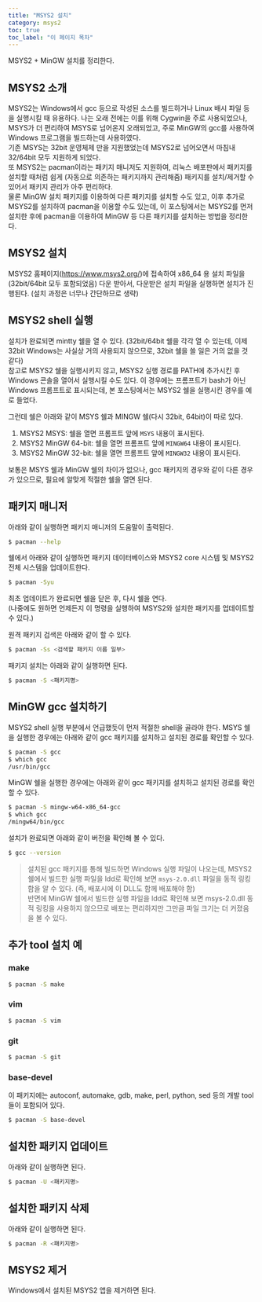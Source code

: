 ```yaml
---
title: "MSYS2 설치"
category: msys2
toc: true
toc_label: "이 페이지 목차"
---
```


MSYS2 + MinGW 설치를 정리한다.

## MSYS2 소개
MSYS2는 Windows에서 gcc 등으로 작성된 소스를 빌드하거나 Linux 배시 파일 등을 실행시킬 때 유용하다. 나는 오래 전에는 이를 위해 Cygwin을 주로 사용되었으나, MSYS가 더 편리하여 MSYS로 넘어온지 오래되었고, 주로 MinGW의 gcc를 사용하여 Windows 프로그램을 빌드하는데 사용하였다.  
기존 MSYS는 32bit 운영체제 만을 지원했었는데 MSYS2로 넘어오면서 마침내 32/64bit 모두 지원하게 되었다.  
또 MSYS2는 pacman이라는 패키지 매니저도 지원하여, 리눅스 배포판에서 패키지를 설치할 때처럼 쉽게 (자동으로 의존하는 패키지까지 관리해줌) 패키지를 설치/제거할 수 있어서 패키지 관리가 아주 편리하다.  
물론 MinGW 설치 패키지를 이용하여 다른 패키지를 설치할 수도 있고, 이후 추가로 MSYS2를 설치하여 pacman을 이용할 수도 있는데, 이 포스팅에서는 MSYS2를 먼저 설치한 후에 pacman을 이용하여 MinGW 등 다른 패키지를 설치하는 방법을 정리한다.

## MSYS2 설치
MSYS2 홈페이지(https://www.msys2.org/)에 접속하여 x86_64 용 설치 파일을(32bit/64bit 모두 포함되었음) 다운 받아서, 다운받은 설치 파일을 실행하면 설치가 진행된다. (설치 과정은 너무나 간단하므로 생략)

## MSYS2 shell 실행
설치가 완료되면 mintty 쉘을 열 수 있다. (32bit/64bit 쉘을 각각 열 수 있는데, 이제 32bit Windows는 사실상 거의 사용되지 않으므로, 32bit 쉘을 쓸 일은 거의 없을 것 같다)  
참고로 MSYS2 쉘을 실행시키지 않고, MSYS2 실행 경로를 PATH에 추가시킨 후 Windows 콘솔을 열어서 실행시킬 수도 있다. 이 경우에는 프롬프트가 bash가 아닌 Windows 프롬프트로 표시되는데, 본 포스팅에서는 MSYS2 쉘을 실행시킨 경우를 예로 들었다.

그런데 쉘은 아래와 같이 MSYS 쉘과 MINGW 쉘(다시 32bit, 64bit)이 따로 있다.  
1. MSYS2 MSYS: 쉘을 열면 프롬프트 앞에 `MSYS` 내용이 표시된다.
1. MSYS2 MinGW 64-bit: 쉘을 열면 프롬프트 앞에 `MINGW64` 내용이 표시된다.
1. MSYS2 MinGW 32-bit: 쉘을 열면 프롬프트 앞에 `MINGW32` 내용이 표시된다.

보통은 MSYS 쉘과 MinGW 쉘의 차이가 없으나, gcc 패키지의 경우와 같이 다른 경우가 있으므로, 필요에 알맞게 적절한 쉘을 열면 된다.

## 패키지 매니저
아래와 같이 실행하면 패키지 매니저의 도움말이 출력된다.
```bash
$ pacman --help
```

쉘에서 아래와 같이 실행하면 패키지 데이터베이스와 MSYS2 core 시스템 및 MSYS2 전체 시스템을 업데이트한다.
```bash
$ pacman -Syu
```
최초 업데이트가 완료되면 쉘을 닫은 후, 다시 쉘을 연다.  
(나중에도 원하면 언제든지 이 명령을 실행하여 MSYS2와 설치한 패키지를 업데이트할 수 있다.)

원격 패키지 검색은 아래와 같이 할 수 있다.
```bash
$ pacman -Ss <검색할 패키지 이름 일부>
```

패키지 설치는 아래와 같이 실행하면 된다.
```bash
$ pacman -S <패키지명>
```

## MinGW gcc 설치하기
MSYS2 shell 실행 부분에서 언급했듯이 먼저 적절한 shell을 골라야 한다.
MSYS 쉘을 실행한 경우에는  아래와 같이 gcc 패키지를 설치하고 설치된 경로를 확인할 수 있다.
```bash
$ pacman -S gcc
$ which gcc
/usr/bin/gcc
```

MinGW 쉘을 실행한 경우에는 아래와 같이 gcc 패키지를 설치하고 설치된 경로를 확인할 수 있다.
```bash
$ pacman -S mingw-w64-x86_64-gcc
$ which gcc
/mingw64/bin/gcc
```

설치가 완료되면 아래와 같이 버전을 확인해 볼 수 있다.
```bash
$ gcc --version
```

> 설치된 gcc 패키지를 통해 빌드하면 Windows 실행 파일이 나오는데, MSYS2 쉘에서 빌드한 실행 파일을 ldd로 확인해 보면 `msys-2.0.dll` 파일을 동적 링킹함을 알 수 있다. (즉, 배포시에 이 DLL도 함께 배포해야 함)  
> 반면에 MinGW 쉘에서 빌드한 실행 파일을 ldd로 확인해 보면 msys-2.0.dll 동적 링킹을 사용하지 않으므로 배포는 편리하지만 그만큼 파일 크기는 더 커졌음을 볼 수 있다.

## 추가 tool 설치 예
### make
```bash
$ pacman -S make
```
### vim
```bash
$ pacman -S vim
```
### git
```bash
$ pacman -S git
```
### base-devel
이 패키지에는 autoconf, automake, gdb, make, perl, python, sed 등의 개발 tool 들이 포함되어 있다.
```bash
$ pacman -S base-devel
```

## 설치한 패키지 업데이트
아래와 같이 실행하면 된다.
```bash
$ pacman -U <패키지명>
```

## 설치한 패키지 삭제
아래와 같이 실행하면 된다.
```bash
$ pacman -R <패키지명>
```

## MSYS2 제거
Windows에서 설치된 MSYS2 앱을 제거하면 된다.
